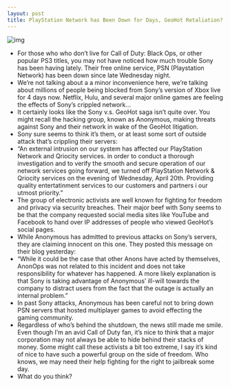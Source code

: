 ```yaml
---
layout: post
title: PlayStation Network has Been Down for Days, GeoHot Retaliation?
---
```

![img](http://media.idownloadblog.com/wp-content/uploads/2011/04/psndown-e1303581337200.png)
* For those who who don’t live for Call of Duty: Black Ops, or other popular PS3 titles, you may not have noticed how much trouble Sony has been having lately. Their free online service, PSN (Playstation Network) has been down since late Wednesday night.
* We’re not talking about a a minor inconvenience here, we’re talking about millions of people being blocked from Sony’s version of Xbox live for 4 days now. Netflix, Hulu, and several major online games are feeling the effects of Sony’s crippled network…
* It certainly looks like the Sony v.s. GeoHot saga isn’t quite over. You might recall the hacking group, known as Anonymous, making threats against Sony and their network in wake of the GeoHot litigation.
* Sony sure seems to think it’s them, or at least some sort of outside attack that’s crippling their servers:
* “An external intrusion on our system has affected our PlayStation Network and Qriocity services. in order to conduct a thorough investigation and to verify the smooth and secure operation of our network services going forward, we turned off PlayStation Network & Qriocity services on the evening of Wednesday, April 20th. Providing quality entertatinment services to our customers and partners i our utmost priority.”
* The group of electronic activists are well known for fighting for freedom and privacy via security breaches. Their major beef with Sony seems to be that the company requested social media sites like YouTube and Facebook to hand over IP addresses of people who viewed GeoHot’s social pages.
* While Anonymous has admitted to previous attacks on Sony’s servers, they are claiming innocent on this one. They posted this message on their blog yesterday:
* “While it could be the case that other Anons have acted by themselves, AnonOps was not related to this incident and does not take responsibility for whatever has happened. A more likely explanation is that Sony is taking advantage of Anonymous’ ill-will towards the company to distract users from the fact that the outage is actually an internal problem.”
* In past Sony attacks, Anonymous has been careful not to bring down PSN servers that hosted multiplayer games to avoid effecting the gaming community.
* Regardless of who’s behind the shutdown, the news still made me smile. Even though I’m an avid Call of Duty fan, it’s nice to think that a major corporation may not always be able to hide behind their stacks of money. Some might call these activists a bit too extreme, I say it’s kind of nice to have such a powerful group on the side of freedom. Who knows, we may need their help fighting for the right to jailbreak some day.
* What do you think?

